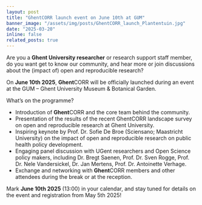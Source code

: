 ```yaml
---
layout: post
title: "GhentCORR launch event on June 10th at GUM"
banner_image: "/assets/img/posts/GhentCORR_launch_Plantentuin.jpg"
date: "2025-03-20"
inline: false
related_posts: true
---
```


Are you a **Ghent University researcher** or research support staff member, do you want get to know our community, and hear more or join discussions about the (impact of) open and reproducible research? 

On **June 10th 2025**, **Ghent**CORR will be officially launched during an event at the GUM – Ghent University Museum & Botanical Garden. 

What’s on the programme?  

- Introduction of **Ghent**CORR and the core team behind the community.
- Presentation of the results of the recent GhentCORR landscape survey on open and reproducible research at Ghent University. 
- Inspiring keynote by Prof. Dr. Sofie De Broe (Sciensano; Maastricht University) on the impact of open and reproducible research on public health policy development.
- Engaging panel discussion with UGent researchers and Open Science policy makers, including Dr. Bregt Saenen, Prof. Dr. Sven Rogge, Prof. Dr. Nele Vandersickel, Dr. Jan Mertens, Prof. Dr. Antoinette Verhage.   
- Exchange and networking with **Ghent**CORR members and other attendees during the break or at the reception. 

Mark **June 10th 2025** (13:00) in your calendar, and stay tuned for details on the event and registration from May 5th 2025! 
